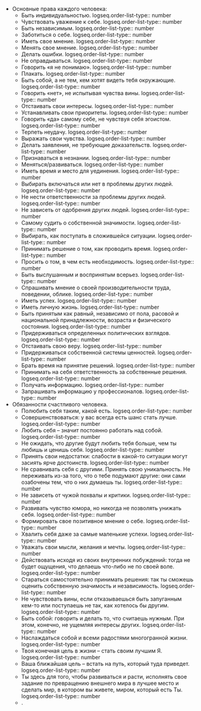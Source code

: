 - Основные права каждого человека:
	- Быть индивидуальностью.
	  logseq.order-list-type:: number
	- Чувствовать уважение к себе.
	  logseq.order-list-type:: number
	- Быть независимым.
	  logseq.order-list-type:: number
	- Заботиться о себе.
	  logseq.order-list-type:: number
	- Иметь свое мнение.
	  logseq.order-list-type:: number
	- Менять свое мнение.
	  logseq.order-list-type:: number
	- Делать ошибки.
	  logseq.order-list-type:: number
	- Не оправдываться.
	  logseq.order-list-type:: number
	- Говорить «я не понимаю».
	  logseq.order-list-type:: number
	- Плакать.
	  logseq.order-list-type:: number
	- Быть собой, а не тем, кем хотят видеть тебя окружающие.
	  logseq.order-list-type:: number
	- Говорить «нет», не испытывая чувства вины.
	  logseq.order-list-type:: number
	- Отстаивать свои интересы.
	  logseq.order-list-type:: number
	- Устанавливать свои приоритеты.
	  logseq.order-list-type:: number
	- Говорить «да» самому себе, не чувствуя себя эгоистом.
	  logseq.order-list-type:: number
	- Терпеть неудачу.
	  logseq.order-list-type:: number
	- Выражать свои чувства.
	  logseq.order-list-type:: number
	- Делать заявления, не требующие доказательств.
	  logseq.order-list-type:: number
	- Признаваться в незнании.
	  logseq.order-list-type:: number
	- Меняться/развиваться.
	  logseq.order-list-type:: number
	- Иметь время и место для уединения.
	  logseq.order-list-type:: number
	- Выбирать включаться или нет в проблемы других людей.
	  logseq.order-list-type:: number
	- Не нести ответственности за проблемы других людей.
	  logseq.order-list-type:: number
	- Не зависеть от одобрения других людей.
	  logseq.order-list-type:: number
	- Самому судить о собственной значимости.
	  logseq.order-list-type:: number
	- Выбирать, как поступать в сложившейся ситуации.
	  logseq.order-list-type:: number
	- Принимать решение о том, как проводить время.
	  logseq.order-list-type:: number
	- Просить о том, в чем есть необходимость.
	  logseq.order-list-type:: number
	- Быть выслушанным и воспринятым всерьез.
	  logseq.order-list-type:: number
	- Спрашивать мнение о своей производительности труда, поведении, облике.
	  logseq.order-list-type:: number
	- Иметь успех.
	  logseq.order-list-type:: number
	- Иметь личную жизнь.
	  logseq.order-list-type:: number
	- Быть принятым как равный, независимо от пола, расовой и национальной принадлежности, возраста и физического состояния.
	  logseq.order-list-type:: number
	- Придерживаться определенных политических взглядов.
	  logseq.order-list-type:: number
	- Отстаивать свою веру.
	  logseq.order-list-type:: number
	- Придерживаться собственной системы ценностей.
	  logseq.order-list-type:: number
	- Брать время на принятие решений.
	  logseq.order-list-type:: number
	- Принимать на себя ответственность за собственные решения.
	  logseq.order-list-type:: number
	- Получать информацию.
	  logseq.order-list-type:: number
	- Запрашивать информацию у профессионалов.
	  logseq.order-list-type:: number
- Обязанности счастливого человека.
	- Полюбить себя таким, какой есть.
	  logseq.order-list-type:: number
	- Совершенствоваться: у вас всегда есть шанс стать лучше.
	  logseq.order-list-type:: number
	- Любить себя – значит постоянно работать над собой.
	  logseq.order-list-type:: number
	- Не ожидать, что другие будут любить тебя больше, чем ты любишь и ценишь себя.
	  logseq.order-list-type:: number
	- Принять свои недостатки: слабости в какой-то ситуации могут засиять ярче достоинств.
	  logseq.order-list-type:: number
	- Не сравнивать себя с другими. Принять свою уникальность. Не переживать из-за того, что о тебе подумают другие: они сами озабочены тем, что о них думаешь ты.
	  logseq.order-list-type:: number
	- Не зависеть от чужой похвалы и критики.
	  logseq.order-list-type:: number
	- Развивать чувство юмора, но никогда не позволять унижать себя.
	  logseq.order-list-type:: number
	- Формировать свое позитивное мнение о себе.
	  logseq.order-list-type:: number
	- Хвалить себя даже за самые маленькие успехи.
	  logseq.order-list-type:: number
	- Уважать свои мысли, желания и мечты.
	  logseq.order-list-type:: number
	- Действовать исходя из своих внутренних побуждений: тогда не будет ощущения, что делаешь что-либо не по своей воле.
	  logseq.order-list-type:: number
	- Стараться самостоятельно принимать решения: так ты сможешь оценить собственную значимость и независимость.
	  logseq.order-list-type:: number
	- Не чувствовать вины, если отказываешься быть запуганным кем-то или поступаешь не так, как хотелось бы другим.
	  logseq.order-list-type:: number
	- Быть собой: говорить и делать то, что считаешь нужным. При этом, конечно, не ущемляя интересы других.
	  logseq.order-list-type:: number
	- Наслаждаться собой и всеми радостями многогранной жизни.
	  logseq.order-list-type:: number
	- Твоя конечная цель в жизни – стать своим лучшим Я.
	  logseq.order-list-type:: number
	- Ваша ближайшая цель – встать на путь, который туда приведет.
	  logseq.order-list-type:: number
	- Ты здесь для того, чтобы развиваться и расти, исполнять свое задание по превращению внешнего мира в лучшее место и сделать мир, в котором вы живете, миром, который есть Ты.
	  logseq.order-list-type:: number
	- .